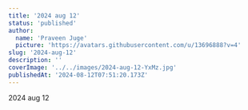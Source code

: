 ```yaml
---
title: '2024 aug 12'
status: 'published'
author:
  name: 'Praveen Juge'
  picture: 'https://avatars.githubusercontent.com/u/13696888?v=4'
slug: '2024-aug-12'
description: ''
coverImage: '../../images/2024-aug-12-YxMz.jpg'
publishedAt: '2024-08-12T07:51:20.173Z'
---
```


2024 aug 12